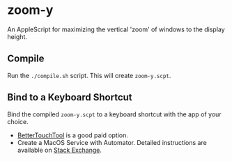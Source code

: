 # zoom-y

An AppleScript for maximizing the vertical 'zoom' of windows to the display
height.

## Compile

Run the `./compile.sh` script. This will create `zoom-y.scpt`.

## Bind to a Keyboard Shortcut

Bind the compiled `zoom-y.scpt` to a keyboard shortcut with the app of your choice.

- [BetterTouchTool](https://folivora.ai/) is a good paid option.
- Create a MacOS Service with Automator. Detailed instructions
  are available on
  [Stack Exchange](https://apple.stackexchange.com/questions/175215/how-do-i-assign-a-keyboard-shortcut-to-an-applescript-i-wrote).
